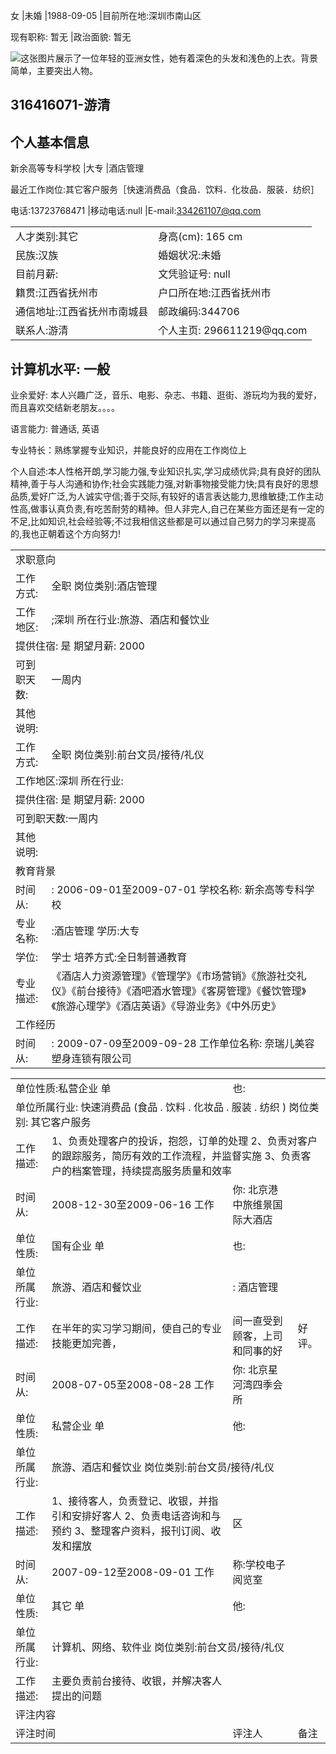 

女 |未婚 |1988-09-05 |目前所在地:深圳市南山区

现有职称: 暂无 |政治面貌: 暂无

![这张图片展示了一位年轻的亚洲女性，她有着深色的头发和浅色的上衣。背景简单，主要突出人物。](https://sce-test.oss-cn-shanghai.aliyuncs.com/250918094126172_5_80a184f283744db68e3d4e0a6dabf427/imgs/image0-1.jpg)

## 316416071-游清

## 个人基本信息

新余高等专科学校 |大专 |酒店管理

最近工作岗位:其它客户服务［快速消费品（食品．饮料．化妆品．服装．纺织］

电话:13723768471 |移动电话:null |E-mail:334261107@qq.com



<table><tr><td>人才类别:其它</td><td>身高(cm): 165 cm</td></tr><tr><td>民族:汉族</td><td>婚姻状况:未婚</td></tr><tr><td>目前月薪:</td><td>文凭验证号: null</td></tr><tr><td>籍贯:江西省抚州市</td><td>户口所在地:江西省抚州市</td></tr><tr><td>通信地址:江西省抚州市南城县</td><td>邮政编码:344706</td></tr><tr><td>联系人:游清</td><td>个人主页: 296611219@qq.com</td></tr></table>

## 计算机水平: 一般

业余爱好: 本人兴趣广泛，音乐、电影、杂志、书籍、逛街、游玩均为我的爱好，而且喜欢交结新老朋友。。。。

语言能力: 普通话, 英语

专业特长：熟练掌握专业知识，并能良好的应用在工作岗位上

个人自述:本人性格开朗,学习能力强,专业知识扎实,学习成绩优异;具有良好的团队精神,善于与人沟通和协作;社会实践能力强,对新事物接受能力快;具有良好的思想品质,爱好广泛,为人诚实守信;善于交际,有较好的语言表达能力,思维敏捷;工作主动性高,做事认真负责,有吃苦耐劳的精神。但人非完人,自己在某些方面还是有一定的不足,比如知识,社会经验等;不过我相信这些都是可以通过自己努力的学习来提高的,我也正朝着这个方向努力!



<table><tr><td colspan="2">求职意向</td></tr><tr><td>工作方式:</td><td>全职 岗位类别:酒店管理</td></tr><tr><td>工作地区:</td><td>;深圳 所在行业:旅游、酒店和餐饮业</td></tr><tr><td colspan="2">提供住宿: 是 期望月薪: 2000</td></tr><tr><td>可到职天数:</td><td>一周内</td></tr><tr><td>其他说明:</td><td></td></tr><tr><td>工作方式:</td><td>全职 岗位类别:前台文员/接待/礼仪</td></tr><tr><td colspan="2">工作地区:深圳 所在行业:</td></tr><tr><td colspan="2">提供住宿: 是 期望月薪: 2000</td></tr><tr><td colspan="2">可到职天数:一周内</td></tr><tr><td>其他说明:</td><td></td></tr><tr><td colspan="2">教育背景</td></tr><tr><td>时间从:</td><td>: 2006-09-01至2009-07-01 学校名称: 新余高等专科学校</td></tr><tr><td>专业名称:</td><td>:酒店管理 学历:大专</td></tr><tr><td>学位:</td><td>学士 培养方式:全日制普通教育</td></tr><tr><td>专业描述:</td><td>《酒店人力资源管理》《管理学》《市场营销》《旅游社交礼仪》《前台接待》《酒吧酒水管理》《客房管理》《餐饮管理》《旅游心理学》《酒店英语》《导游业务》《中外历史》</td></tr><tr><td colspan="2">工作经历</td></tr><tr><td>时间从:</td><td>: 2009-07-09至2009-09-28 工作单位名称: 奈瑞儿美容塑身连锁有限公司</td></tr></table>

<table><tr><td colspan="2">单位性质:私营企业 单</td><td>也:</td><td></td></tr><tr><td colspan="4">单位所属行业: 快速消费品 (食品 . 饮料 . 化妆品 . 服装 . 纺织 ) 岗位类别: 其它客户服务</td></tr><tr><td>工作描述:</td><td colspan="3">1、负责处理客户的投诉，抱怨，订单的处理  2、负责对客户的跟踪服务，简历有效的工作流程，并监督实施  3、负责客户的档案管理，持续提高服务质量和效率</td></tr><tr><td>时间从:</td><td>2008-12-30至2009-06-16 工作</td><td>你: 北京港中旅维景国际大酒店</td><td></td></tr><tr><td>单位性质:</td><td>国有企业 单</td><td>也:</td><td></td></tr><tr><td>单位所属行业:</td><td>旅游、酒店和餐饮业</td><td>: 酒店管理</td><td></td></tr><tr><td>工作描述:</td><td>在半年的实习学习期间，使自己的专业技能更加完善，</td><td>间一直受到顾客，上司和同事的好</td><td>好评。</td></tr><tr><td>时间从:</td><td>2008-07-05至2008-08-28 工作</td><td>你: 北京星河湾四季会所</td><td></td></tr><tr><td>单位性质:</td><td>私营企业 单</td><td>他:</td><td></td></tr><tr><td>单位所属行业:</td><td colspan="3">旅游、酒店和餐饮业 岗位类别:前台文员/接待/礼仪</td></tr><tr><td>工作描述:</td><td>1、接待客人，负责登记、收银，并指引和安排好客人  2、负责电话咨询和与预约  3、整理客户资料，报刊订阅、收发和摆放</td><td>区</td><td></td></tr><tr><td>时间从:</td><td>2007-09-12至2008-09-01 工作</td><td>称:学校电子阅览室</td><td></td></tr><tr><td>单位性质:</td><td>其它 单</td><td>他:</td><td></td></tr><tr><td>单位所属行业:</td><td colspan="3">计算机、网络、软件业 岗位类别:前台文员/接待/礼仪</td></tr><tr><td>工作描述:</td><td>主要负责前台接待、收银，并解决客人提出的问题</td><td></td><td></td></tr><tr><td colspan="4">评注内容</td></tr><tr><td colspan="2">评注时间</td><td>评注人</td><td>备注</td></tr></table>